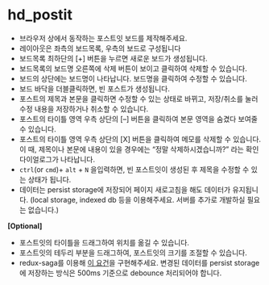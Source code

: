 # hd_postit

- 브라우저 상에서 동작하는 포스트잇 보드를 제작해주세요.
- 레이아웃은 좌측의 보드목록, 우측의 보드로 구성됩니다
- 보드목록 최하단의 [+] 버튼을 누르면 새로운 보드가 생성됩니다.
- 보드목록의 보드명 오른쪽에 삭제 버튼이 보이고 클릭하여 삭제할 수 있습니다.
- 보드의 상단에는 보드명이 나타납니다. 보드명을 클릭하여 수정할 수 있습니다.
- 보드 바닥을 더블클릭하면, 빈 포스트가 생성됩니다.
- 포스트의 제목과 본문을 클릭하면 수정할 수 있는 상태로 바뀌고, 저장/취소를 눌러 수정 내용을 저장하거나 취소할 수 있습니다.
- 포스트의 타이틀 영역 우측 상단의 [–] 버튼을 클릭하여 본문 영역을 숨겼다 보여줄 수 있습니다.
- 포스트의 타이틀 영역 우측 상단의 [X] 버튼을 클릭하여 메모를 삭제할 수 있습니다. 이 때, 제목이나 본문에 내용이 있을 경우에는 “정말 삭제하시겠습니까?” 라는 확인 다이얼로그가 나타납니다.
- `ctrl`(or `cmd`)+ `alt` + `N` 을입력하면, 빈 포스트잇이 생성된 후 제목을 수정할 수 있는 상태가 됩니다.
- 데이터는 persist storage에 저장되어 페이지 새로고침을 해도 데이터가 유지됩니다. (local storage, indexed db 등을 이용해주세요. 서버를 추가로 개발하실 필요는 없습니다.)

**[Optional]**

- 포스트잇의 타이틀을 드래그하여 위치를 옮길 수 있습니다.
- 포스트잇의 테두리 부분을 드래그하여, 포스트잇의 크기를 조절할 수 있습니다.
- redux-saga를 이용해 [이 요건](https://www.notion.so/afc136a0028b4dc098074d2ca76dfe1f)을 구현해주세요. 변경된 데이터를 persist storage에 저장하는 방식은 500ms 기준으로 debounce 처리되어야 합니다.
